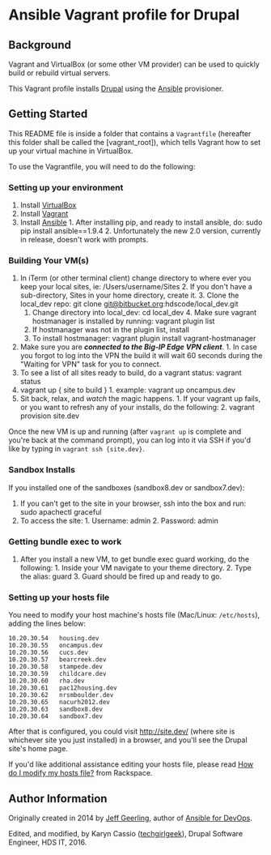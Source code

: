 # Ansible Vagrant profile for Drupal

## Background

Vagrant and VirtualBox (or some other VM provider) can be used to quickly build or rebuild virtual servers.

This Vagrant profile installs [Drupal](https://drupal.org/) using the [Ansible](http://www.ansible.com/) provisioner.

## Getting Started

This README file is inside a folder that contains a `Vagrantfile` (hereafter this folder shall be called the [vagrant_root]), which tells Vagrant how to set up your virtual machine in VirtualBox.

To use the Vagrantfile, you will need to do the following:

### Setting up your environment

  1. Install [VirtualBox](https://www.virtualbox.org/wiki/Downloads)
  2. Install [Vagrant](https://www.vagrantup.com/downloads.html)
  3. Install [Ansible](http://docs.ansible.com/ansible/intro_installation.html#latest-releases-on-mac-osx)
    1. After installing pip, and ready to install ansible, do: sudo pip install ansible==1.9.4
    2. Unfortunately the new 2.0 version, currently in release, doesn't work with prompts.

### Building Your VM(s)
  
  1. In iTerm (or other terminal client) change directory to where ever you keep your local sites, ie: /Users/username/Sites
    2. If you don't have a sub-directory, Sites in your home directory, create it.
    3. Clone the local_dev repo: git clone git@bitbucket.org:hdscode/local_dev.git
      1. Change directory into local_dev: cd local_dev
    4. Make sure vagrant hostmanager is installed by running: vagrant plugin list
      1. If hostmanager was not in the plugin list, install 
      2. To install hostmanager: vagrant plugin install vagrant-hostmanager
  5. Make sure you are ***connected to the Big-IP Edge VPN client***.
    1. In case you forgot to log into the VPN the build it will wait 60 seconds during the "Waiting for VPN" task for you to connect.
  6. To see a list of all sites ready to build, do a vagrant status: vagrant status
  7. vagrant up { site to build }
    1.  example: vagrant up oncampus.dev 
  8. Sit back, relax, and *watch* the magic happens.
    1. If your vagrant up fails, or you want to refresh any of your installs, do the following:
    2. vagrant provision site.dev

Once the new VM is up and running (after `vagrant up` is complete and you're back at the command prompt), you can log into it via SSH if you'd like by typing in `vagrant ssh {site.dev}`.

### Sandbox Installs

If you installed one of the sandboxes (sandbox8.dev or sandbox7.dev):

  1. If you can't get to the site in your browser, ssh into the box and run: sudo apachectl graceful
  2. To access the site:
    1. Username: admin
    2. Password: admin

### Getting bundle exec to work

  1. After you install a new VM, to get bundle exec guard working, do the following:
    1. Inside your VM navigate to your theme directory.
    2. Type the alias: guard
    3. Guard should be fired up and ready to go.

### Setting up your hosts file

You need to modify your host machine's hosts file (Mac/Linux: `/etc/hosts`), adding the lines below:

    10.20.30.54   housing.dev
    10.20.30.55   oncampus.dev
    10.20.30.56   cucs.dev
    10.20.30.57   bearcreek.dev
    10.20.30.58   stampede.dev
    10.20.30.59   childcare.dev
    10.20.30.60   rha.dev
    10.20.30.61   pac12housing.dev
    10.20.30.62   nrsmboulder.dev
    10.20.30.65   nacurh2012.dev
    10.20.30.63   sandbox8.dev
    10.20.30.64   sandbox7.dev

After that is configured, you could visit http://site.dev/ (where site is whichever site you just installed) in a browser, and you'll see the Drupal site's home page.

If you'd like additional assistance editing your hosts file, please read [How do I modify my hosts file?](http://www.rackspace.com/knowledge_center/article/how-do-i-modify-my-hosts-file) from Rackspace.

## Author Information

Originally created in 2014 by [Jeff Geerling](http://jeffgeerling.com/), author of [Ansible for DevOps](http://ansiblefordevops.com/).

Edited, and modified, by Karyn Cassio ([techgirlgeek](http://techgirlgeek.com/)), Drupal Software Engineer, HDS IT, 2016.